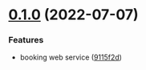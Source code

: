 # [0.1.0](https://github.com/SmartWasteCollection/booking-microservice/compare/v0.0.1...v0.1.0) (2022-07-07)


### Features

* booking web service ([9115f2d](https://github.com/SmartWasteCollection/booking-microservice/commit/9115f2d8bed41e6a2f915cfafa3d947499fac155))
